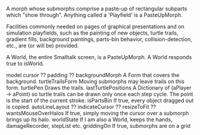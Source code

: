 A morph whose submorphs comprise a paste-up of rectangular subparts which "show through".  Anything called a 'Playfield' is a PasteUpMorph.

Facilities commonly needed on pages of graphical presentations and on simulation playfields, such as the painting of new objects, turtle trails, gradient fills, background paintings, parts-bin behavior, collision-detection, etc., are (or will be) provided.

A World, the entire Smalltalk screen, is a PasteUpMorph.  A World responds true to isWorld.

model		<not used>
cursor		??
padding		??
backgroundMorph		A Form that covers the background.
turtleTrailsForm			Moving submorphs may leave trails on this form.
turtlePen				Draws the trails.
lastTurtlePositions		A Dictionary of (aPlayer -> aPoint) so turtle trails can be drawn 
						only once each step cycle.  The point is the start of the current stroke.
isPartsBin		If true, every object dragged out is copied.
autoLineLayout		??
indicateCursor		??
resizeToFit		??
wantsMouseOverHalos		If true, simply moving the cursor over a submorph brings up its halo.
worldState		If I am also a World, keeps the hands, damageRecorder, stepList etc.
griddingOn		If true, submorphs are on a grid

